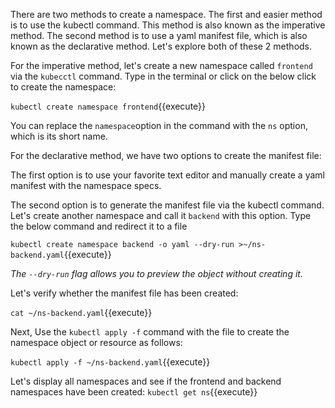 There are two methods to create a namespace. The first and easier method is to use the kubectl command. This method is also known as the imperative method. The second method is to use a yaml manifest file, which is also known as the declarative method. Let's explore both of these 2 methods.

For the imperative method, let's create a new namespace called `frontend` via the `kubecctl` command. Type in the terminal or click on the below click to create the namespace:

`kubectl create namespace frontend`{{execute}}

You can replace the  `namespace`option in the command with the  `ns` option, which is its short name.

For the declarative method, we have two options to create the manifest file:

The first option is to use your favorite text editor and manually create a yaml manifest with the namespace specs.

The second option is to generate the manifest file via the kubectl command. Let's create another namespace and call it `backend` with this option. Type the below command and redirect it to a file

`kubectl create namespace backend -o yaml --dry-run >~/ns-backend.yaml`{{execute}}

*The `--dry-run` flag allows you to preview the object without creating it.*

Let's verify whether the manifest file has been created:

`cat ~/ns-backend.yaml`{{execute}}

Next, Use the `kubectl apply -f` command with the file to create the namespace object or resource as follows:

`kubectl apply -f ~/ns-backend.yaml`{{execute}}

Let's display all namespaces and see if the  frontend and backend namespaces have been created:
`kubectl get ns`{{execute}}

